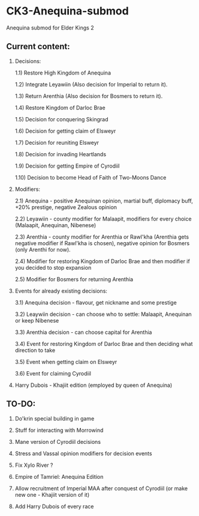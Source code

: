 # CK3-Anequina-submod
Anequina submod for Elder Kings 2

## Current content:

1) Decisions:

	1.1) Restore High Kingdom of Anequina

	1.2) Integrate Leyawiin	(Also decision for Imperial to return it).

	1.3) Return Arenthia (Also decision for Bosmers to return it).
	
	1.4) Restore Kingdom of Darloc Brae
	
	1.5) Decision for conquering Skingrad
	
	1.6) Decision for getting claim of Elsweyr
	
	1.7) Decision for reuniting Elsweyr

	1.8) Decision for invading Heartlands

	1.9) Decision for getting Empire of Cyrodiil
	
	1.10) Decision to become Head of Faith of Two-Moons Dance

2) Modifiers:

	2.1) Anequina - positive Anequinan opinion, martial buff, diplomacy buff, +20% prestige, negative Zealous opinion
	
	2.2) Leyawiin - county modifier for Malaapit, modifiers for every choice (Malaapit, Anequinan, Nibenese)
	
	2.3) Arenthia - county modifier for Arenthia or Rawl'kha (Arenthia gets negative modifier if Rawl'kha is chosen), negative opinion for Bosmers (only Arenthi for now).
	
	2.4) Modifier for restoring Kingdom of Darloc Brae and then modifier if you decided to stop expansion
	
	2.5) Modifier for Bosmers for returning Arenthia

3) Events for already existing decisions:

	3.1) Anequina decision - flavour, get nickname and some prestige
	
	3.2) Leaywiin decision - can choose who to settle: Malaapit, Anequinan or keep Nibenese
	
	3.3) Arenthia decision - can choose capital for Arenthia
	
	3.4) Event for restoring Kingdom of Darloc Brae and then deciding what direction to take
	
	3.5) Event when getting claim on Elsweyr
	
	3.6) Event for claiming Cyrodiil
	
4) Harry Dubois - Khajiit edition (employed by queen of Anequina)
	

## TO-DO:

1) Do'krin special building in game

2) Stuff for interacting with Morrowind

3) Mane version of Cyrodiil decisions

4) Stress and Vassal opinion modifiers for decision events

5) Fix Xylo River ?

6) Empire of Tamriel: Anequina Edition

7) Allow recruitment of Imperial MAA after conquest of Cyrodiil (or make new one - Khajiit version of it)

8) Add Harry Dubois of every race